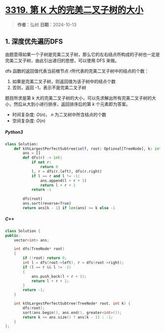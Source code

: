 # [3319. 第 K 大的完美二叉子树的大小](https://leetcode.cn/problems/k-th-largest-perfect-subtree-size-in-binary-tree/description/)

> **作者**：弘树
> **日期**：2024-10-13

## 1. 深度优先遍历DFS

由题意得如果一个子树是完美二叉子树，那么它的左右结点所构成的子树也一定是完美二叉子树，由此引出递归的思想，可以使用 DFS 来做。

dfs 函数的返回值代表当前根节点 $r$所代表的完美二叉子树中的结点的个数：

1. 如果是完美二叉子树，则返回值为该子树中的结点个数
2. 否则，返回 -1，表示不是完美二叉子树

题目所求是第 $k$ 大的完美二叉子树的大小，可以先求解出所有完美二叉子树的大小，然后从大到小进行排序，返回排序后的第 $k$ 个元素即为答案。

- 时间复杂度: $O(n)$， $n$ 为二叉树中所含结点的个数
- 空间复杂度: $O(n)$

##### Python3

```python
class Solution:
    def kthLargestPerfectSubtree(self, root: Optional[TreeNode], k: int) -> int:
        ans = []
        def dfs(r) -> int:
            if not r:
                return 0
            l, r = dfs(r.left), dfs(r.right)
            if l == r and l != -1:
                ans.append(l + r + 1)
                return l + r + 1
            return -1
        
        dfs(root)
        ans.sort(reverse=True)
        return ans[k - 1] if len(ans) >= k else -1
```

##### C++

```C++
class Solution {
public:
    vector<int> ans;

    int dfs(TreeNode* root)
    {
        if (!root) return 0;
        int l = dfs(root->left), r = dfs(root->right);
        if (l == r && l != -1)
        {
            ans.push_back(l + r + 1);
            return l + r + 1;
        }
        return -1;
    }

    int kthLargestPerfectSubtree(TreeNode* root, int k) {
        dfs(root);
        sort(ans.begin(), ans.end(), greater<int>());
        return k <= ans.size() ? ans[k - 1] : -1;
    }
};
```